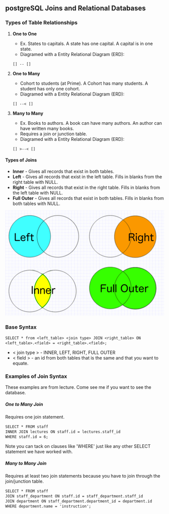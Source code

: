 ## postgreSQL Joins and Relational Databases

### Types of Table Relationships
1. **One to One**
	* Ex. States to capitals. A state has one capital. A capital is in one state.  
	* Diagramed with a Entity Relational Diagram (ERD):

	```
	[] -- []
	```
2. **One to Many**
	* Cohort to students (at Prime). A Cohort has many students. A student has only one cohort.
	* Diagramed with a Entity Relational Diagram (ERD):

	```
	[] --< []
	```
3. **Many to Many**
	* Ex. Books to authors. A book can have many authors. An author can have written many books.
	* Requires a join or junction table.
	* Diagramed with a Entity Relational Diagram (ERD):

	```
	[] >--< []
	```

#### Types of Joins
* **Inner** - Gives all records that exist in both tables.
* **Left** - Gives all records that exist in the left table. Fills in blanks from the right table with NULL.
* **Right** - Gives all records that exist in the right table. Fills in blanks from the left table with NULL.
* **Full Outer** - Gives all records that exist in both tables. Fills in blanks from both tables with NULL.

![joins venn diagram](/imgs/joinsVenn.png)

### Base Syntax

```
SELECT * from <left_table> <join type> JOIN <right_table> ON <left_table>.<field> = <right_table>.<field>;
```
* < join type > - INNER, LEFT, RIGHT, FULL OUTER
* < field > - an id from both tables that is the same and that you want to equate.

### Examples of Join Syntax
These examples are from lecture. Come see me if you want to see the database.

##### One to Many Join
Requires one join statement.

```
SELECT * FROM staff
INNER JOIN lectures ON staff.id = lectures.staff_id
WHERE staff.id = 6;
```
Note you can tack on clauses like 'WHERE' just like any other SELECT statement we have worked with.

##### Many to Many Join
Requires at least two join statements because you have to join through the join/junction table.

```
SELECT * FROM staff
JOIN staff_department ON staff.id = staff_department.staff_id
JOIN department ON staff_department.department_id = department.id
WHERE department.name = 'instruction';
```
